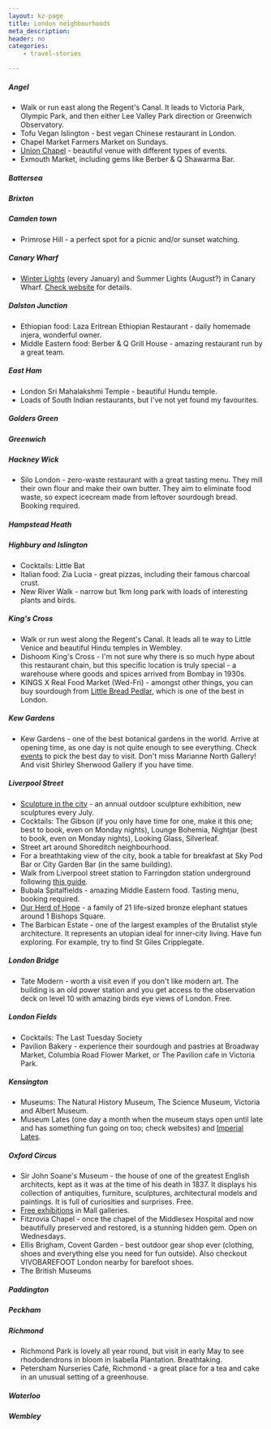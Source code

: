 ```yaml
---
layout: kz-page
title: London neighbourhoods
meta_description: 
header: no
categories:
    - travel-stories

---
```


##### Angel
* Walk or run east along the Regent's Canal. It leads to Victoria Park, Olympic Park, and then either Lee Valley Park direction or Greenwich Observatory.
* Tofu Vegan Islington - best vegan Chinese restaurant in London.
* Chapel Market Farmers Market on Sundays.
* [Union Chapel](https://unionchapel.org.uk/whats-on) - beautiful venue with different types of events.
* Exmouth Market, including gems like Berber & Q Shawarma Bar.

##### Battersea

##### Brixton 

##### Camden town
* Primrose Hill - a perfect spot for a picnic and/or sunset watching.

##### Canary Wharf
* [Winter Lights](https://group.canarywharf.com/press-release/brighten-up-your-new-year-dazzling-winter-lights-festival-returns-to-canary-wharf-in-january-291021/) (every January) and Summer Lights (August?) in Canary Wharf. [Check website](https://canarywharf.com/whats-on/) for details.


##### Dalston Junction
* Ethiopian food: Laza Eritrean Ethiopian Restaurant - daily homemade injera, wonderful owner.
* Middle Eastern food: Berber & Q Grill House - amazing restaurant run by a great team.


##### East Ham
* London Sri Mahalakshmi Temple - beautiful Hundu temple.
* Loads of South Indian restaurants, but I've not yet found my favourites.

##### Golders Green

##### Greenwich

##### Hackney Wick
* Silo London - zero-waste restaurant with a great tasting menu. They mill their own flour and make their own butter. They aim to eliminate food waste, so expect icecream made from leftover sourdough bread. Booking required.

##### Hampstead Heath

##### Highbury and Islington
* Cocktails: Little Bat
* Italian food: Zia Lucia - great pizzas, including their famous charcoal crust.
* New River Walk - narrow but 1km long park with loads of interesting plants and birds.

##### King's Cross
* Walk or run west along the Regent's Canal. It leads all te way to Little Venice and beautiful Hindu temples in Wembley.
* Dishoom King's Cross - I'm not sure why there is so much hype about this restaurant chain, but this specific location is truly special - a warehouse where goods and spices arrived from Bombay in 1930s.
* KINGS X Real Food Market (Wed-Fri) - amongst other things, you can buy sourdough from [Little Bread Pedlar](https://www.lbpedlar.com/), which is one of the best in London.

##### Kew Gardens
* Kew Gardens - one of the best botanical gardens in the world. Arrive at opening time, as one day is not quite enough to see everything. Check [events](https://www.kew.org/kew-gardens/whats-on) to pick the best day to visit. Don't miss Marianne North Gallery! And visit Shirley Sherwood Gallery if you have time.


##### Liverpool Street
* [Sculpture in the city](https://www.sculptureinthecity.org.uk/) - an annual outdoor sculpture exhibition, new sculptures every July.
* Cocktails: The Gibson (if you only have time for one, make it this one; best to book, even on Monday nights), Lounge Bohemia, Nightjar (best to book, even on Monday nights), Looking Glass, Silverleaf.
* Street art around Shoreditch neighbourhood.
* For a breathtaking view of the city, book a table for breakfast at Sky Pod Bar or City Garden Bar (in the same building).
* Walk from Liverpool street station to Farringdon station underground following [this guide](https://diamondgeezer.blogspot.com/2022/05/how-to-walk-underground-from-liverpool.html).
* Bubala Spitalfields - amazing Middle Eastern food. Tasting menu, booking required.
* [Our Herd of Hope](https://www.sheldrickwildlifetrust.org/herd-of-hope) - a family of 21 life-sized bronze elephant statues around 1 Bishops Square.
* The Barbican Estate - one of the largest examples of the Brutalist style architecture. It represents an utopian ideal for inner-city living. Have fun exploring. For example, try to find St Giles Cripplegate.

##### London Bridge
* Tate Modern - worth a visit even if you don't like modern art. The building is an old power station and you get access to the observation deck on level 10 with amazing birds eye views of London. Free.

##### London Fields
* Cocktails: The Last Tuesday Society
* Pavilion Bakery - experience their sourdough and pastries at Broadway Market, Columbia Road Flower Market, or The Pavilion cafe in Victoria Park.

##### Kensington
* Museums: The Natural History Museum, The Science Museum, Victoria and Albert Museum.
* Museum Lates (one day a month when the museum stays open until late and has something fun going on too; check websites) and [Imperial Lates](https://www.imperial.ac.uk/be-inspired/lates/).


##### Oxford Circus
* Sir John Soane's Museum -  the house of one of the greatest English architects, kept as it was at the time of his death in 1837. It displays his collection of antiquities, furniture, sculptures, architectural models and paintings. It is full of curiosities and surprises. Free.
* [Free exhibitions](https://www.mallgalleries.org.uk/whats-on/exhibitions) in Mall galleries.
* Fitzrovia Chapel - once the chapel of the Middlesex Hospital and now beautifully preserved and restored, is a stunning hidden gem. Open on Wednesdays.
* Ellis Brigham, Covent Garden - best outdoor gear shop ever (clothing, shoes and everything else you need for fun outside). Also checkout VIVOBAREFOOT London nearby for barefoot shoes.
* The British Museums

##### Paddington

##### Peckham

##### Richmond
* Richmond Park is lovely all year round, but visit in early May to see rhododendrons in bloom in Isabella Plantation. Breathtaking.
* Petersham Nurseries Café, Richmond - a great place for a tea and cake in an unusual setting of a greenhouse.


##### Waterloo

##### Wembley

